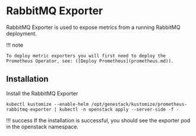# RabbitMQ Exporter

RabbitMQ Exporter is used to expose metrics from a running RabbitMQ deployment.

!!! note

    To deploy metric exporters you will first need to deploy the Prometheus Operator, see: ([Deploy Prometheus](prometheus.md)).

## Installation

Install the RabbitMQ Exporter

``` shell
kubectl kustomize --enable-helm /opt/genestack/kustomize/prometheus-rabbitmq-exporter | kubectl -n openstack apply --server-side -f -
```

!!! success
    If the installation is successful, you should see the exporter pod in the openstack namespace.
